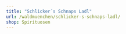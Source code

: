 ```yaml
---
title: "Schlicker´s Schnaps Ladl"
url: /waldmuenchen/schlicker-s-schnaps-ladl/
shop: Spirituosen
---
```

